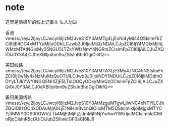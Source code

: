 # note

这里是清枫华的线上记事本
生人勿进

香港
vmess://eyJ2IjoyLCJwcyI6IjIzM2JveS10Y3AtMTg4LjExNi4yMi44OSIsImFkZCI6IjE4OC4xMTYuMjIuODkiLCJwb3J0IjoiMjQzNDAiLCJpZCI6IjY4MGIxMjlhLWMzMTAtNGIxMy05NGU5LTZkYWIzNmY4NGRmZCIsImFpZCI6IjAiLCJuZXQiOiJ0Y3AiLCJ0eXBlIjoibm9uZSIsInBhdGgiOiIifQ==

美国线路
vmess://eyJ2IjoyLCJwcyI6IjIzM2JveS10Y3AtMTA3LjE3My4zNC45NSIsImFkZCI6IjEwNy4xNzMuMzQuOTUiLCJwb3J0IjoiNDY1NDUiLCJpZCI6IjliMDdmODYyLTJkYWYtNGQ5Ni1iZjE5LTdlOGQyODkyMmQzOCIsImFpZCI6IjAiLCJuZXQiOiJ0Y3AiLCJ0eXBlIjoibm9uZSIsInBhdGgiOiIifQ==

备用美国线路
vmess://eyJ2IjoyLCJwcyI6IjIzM2JveS10Y3AtMzguMTgwLjIwNC4xNTYiLCJhZGQiOiIzOC4xODAuMjA0LjE1NiIsInBvcnQiOiIxMTM5OSIsImlkIjoiMjgxMTY0YjItMWY0OS00OWVjLTk4MjEtMjFjZjJmMjRiNjYwIiwiYWlkIjoiMCIsIm5ldCI6InRjcCIsInR5cGUiOiJub25lIiwicGF0aCI6IiJ9
